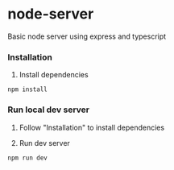 # node-server

Basic node server using express and typescript

### Installation

1. Install dependencies

```
npm install
```

### Run local dev server

1. Follow "Installation" to install dependencies

2. Run dev server

```
npm run dev
```
